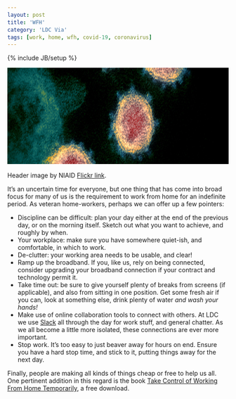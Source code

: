 ```yaml
---
layout: post
title: 'WFH'
category: 'LDC Via'
tags: [work, home, wfh, covid-19, coronavirus]
---
```


{% include JB/setup %}

<div class="full-header">
  <img src="/assets/img/blog/novel-coronavirus-header.jpg" alt="Header image: Microscopy image showing SARS-CoV-2" title="Microscopy image showing SARS-CoV-2" height="219px" width="765px" />
</div>

<p class="minor">Header image by NIAID <a href="https://www.flickr.com/photos/niaid/49534865371/">Flickr link</a>.</p>

It&#8217;s an uncertain time for everyone, but one thing that has come into broad focus for many of us is the requirement to work from home for an indefinite period. As veteran home-workers, perhaps we can offer up a few pointers:

* Discipline can be difficult: plan your day either at the end of the previous day, or on the morning itself. Sketch out what you want to achieve, and roughly by when.
* Your workplace: make sure you have somewhere quiet-ish, and comfortable, in which to work.
* De-clutter: your working area needs to be usable, and clear!
* Ramp up the broadband. If you, like us, rely on being connected, consider upgrading your broadband connection if your contract and technology permit it.
* Take time out: be sure to give yourself plenty of breaks from screens (if applicable), and also from sitting in one position. Get some fresh air if you can, look at something else, drink plenty of water *and wash your hands!*
* Make use of online collaboration tools to connect with others. At LDC we use [Slack](https://slackhq.com) all through the day for work stuff, and general chatter. As we all become a little more isolated, these connections are ever more important.
* Stop work. It&#8217;s too easy to just beaver away for hours on end. Ensure you have a hard stop time, and stick to it, putting things away for the next day.

Finally, people are making all kinds of things cheap or free to help us all. One pertinent addition in this regard is the book [Take Control of Working From Home Temporarily](https://www.takecontrolbooks.com/working-from-home/), a free download.
